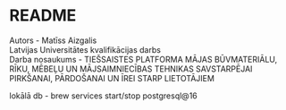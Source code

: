 # README
Autors - Matīss Aizgalis\
Latvijas Universitātes kvalifikācijas darbs\
Darba nosaukums -
TIEŠSAISTES PLATFORMA MĀJAS BŪVMATERIĀLU, RĪKU, MĒBEĻU UN MĀJSAIMNIECĪBAS TEHNIKAS SAVSTARPĒJAI
PIRKŠANAI, PĀRDOŠANAI UN ĪREI STARP LIETOTĀJIEM


lokālā db - brew services start/stop postgresql@16
